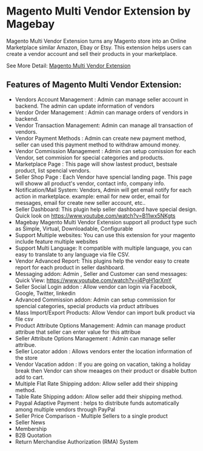 # Magento Multi Vendor Extension by Magebay
Magento Multi Vendor Extension turns any Magento store into an Online Marketplace similar Amazon, Ebay or Etsy. This extension helps users can create a vendor account and sell their products in your marketplace.

See More Detail: [Magento Multi Vendor Extension](https://www.magebay.com/magento-multi-vendor-marketplace-extension)

## Features of Magento Multi Vendor Extension:
+ Vendors Account Management : Admin can manage seller account in backend. The admin can update information of vendors
+ Vendor Order Management : Admin can manage orders of vendors in backend.
+ Vendor Transaction Management: Admin can manage all transaction of vendors.
+ Vendor Payment Methods : Admin can create new payment method, seller can used this payment method to withdraw amound money.
+ Vendor Commission Management : Admin can setup comission for each Vendor, set commision for special categories and products.
+ Marketplace Page : This page will show lastest product, bestsale product, list spencial vendors.
+ Seller Shop Page : Each Vendor have spencial landing page. This page will showw all product's vendor, contact info, company info.
+ Notification/Mail System: Vendors, Admin will get email notify for each action in marketplace. example: email for new order, email for messages, email for create new seller account, etc..
+ Seller Dashboard: This plugin help seller dashboard have special design. Quick look on https://www.youtube.com/watch?v=B11wx5NKgts
+ Magebay Magento Multi Vendor Extension support all product type such as Simple, Virtual, Downloadable, Configurable
+ Support Multiple websites: You can use this extension for your magento include feature multiple websites
+ Support Multi Language: It compatible with multiple language, you can easy to translate to any language via file CSV.
+ Vendor Advanced Report: This plugins help the vendor easy to create report for each product in seller dashboard.
+ Messaging addon: Admin , Seller and Customer can send messages: Quick View: https://www.youtube.com/watch?v=i4PgH1qrXmY
+ Seller Social Login addon : Allow vendor can login via Facebook, Google, Twitter, linkedin
+ Advanced Commission addon: Admin can setup commission for spencial categories, special products via prduct attribues
+ Mass Import/Export Products: Allow Vendor can import bulk product via file csv
+ Product Attribute Options Management: Admin can manage product attribue that seller can enter value for this attribue
+ Seller Attribute Options Management : Admin can manage seller attribue.
+ Seller Locator addon : Allows vendors enter the location information of the store
+ Vendor Vacation addon : If you are going on vacation, taking a holiday break then Vendor can show meaages on their product or disable button add to cart.
+ Multiple Flat Rate Shipping addon: Allow seller add their shipping method.
+ Table Rate Shipping addon: Allow seller add their shipping method.
+ Paypal Adaptive Payment : helps to distribute funds automatically among multiple vendors through PayPal
+ Seller Price Comparison - Multiple Sellers to a single product
+ Seller News
+ Membership
+ B2B Quotation
+ Return Merchandise Authorization (RMA) System
